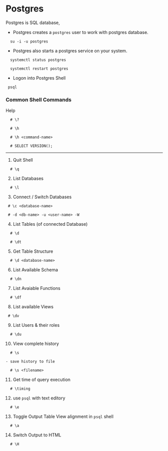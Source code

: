 # Postgres

Postgres is SQL database,

- Postgres creates a `postgres` user to work with postgres database.

```
  su -i -u postgres
```

- Postgres also starts a postgres service on your system. 

```
  systemctl status postgres
```

```
  systemctl restart postgres
```

- Logon into Postgres Shell

```
 psql
```

### Common Shell Commands

Help 

```shell
  # \?
```

```shell
  # \h
```

```shell
  # \h <command-name>
```

```shell
  # SELECT VERSION();
```

----

1. Quit Shell

```shell
  # \q 
```

2. List Databases

```shell
  # \l
```

3. Connect / Switch Databases

```shell
 # \c <database-name>
```

```
 # -d <db-name> -u <user-name> -W
```

4. List Tables (of connected Database)

```shell
  # \d
```

```shell
  # \dt
```

5. Get Table Structure

```shell
  # \d <database-name>
```

6. List Available Schema

```shell
  # \dn
```

7.  List Avaiable Functions

```shell
  # \df
```

8. List available Views

```
 # \dv
```

9. List Users & their roles

```shell
  # \du
```

10. View complete history

```shell
  # \s
```

    - save history to file
```shell
  # \s <filename>
```

11. Get time of query execution

```shell
  # \timing
```

12. use `psql` with text editory

```shell
  # \e
```

13. Toggle Output Table View alignment in `psql` shell

```shell
  # \a
```

14. Switch Output to HTML

```shell
  # \H
```